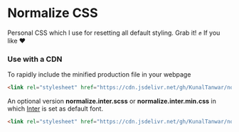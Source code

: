 # Normalize CSS

Personal CSS which I use for resetting all default styling. Grab it! ✊ If you like ❤

### Use with a CDN

To rapidly include the minified production file in your webpage

```html
<link rel="stylesheet" href="https://cdn.jsdelivr.net/gh/KunalTanwar/normalize/css/normalize.min.css" />
```

An optional version **normalize.inter.scss** or **normalize.inter.min.css** in which [Inter](https://github.com/rsms/inter) is set as default font.

```html
<link rel="stylesheet" href="https://cdn.jsdelivr.net/gh/KunalTanwar/normalize/css/normalize.inter.min.css" />
```
